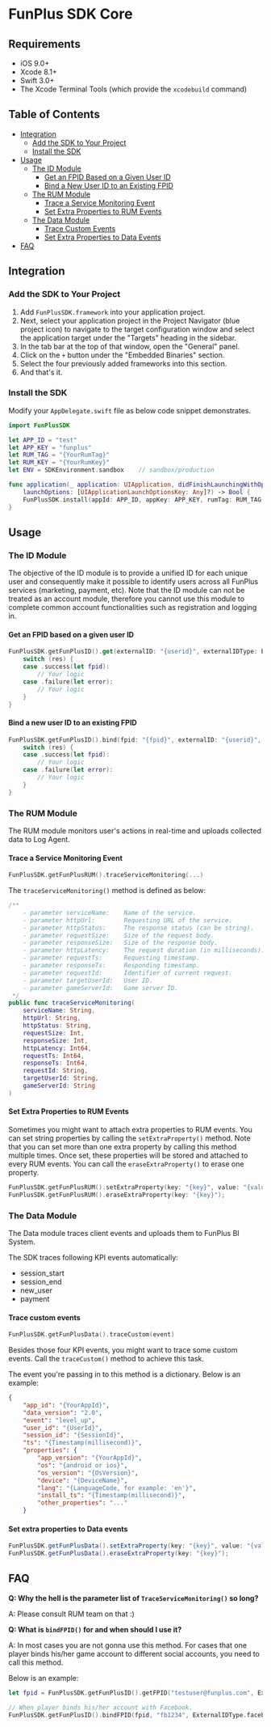 # FunPlus SDK Core

## Requirements

* iOS 9.0+
* Xcode 8.1+
* Swift 3.0+
* The Xcode Terminal Tools (which provide the `xcodebuild` command)

## Table of  Contents

* [Integration](#integration)
  * [Add the SDK to Your Project](#add-the-sdk-to-your-project)
  * [Install the SDK](#install-the-sdk)
* [Usage](#usage)
  * [The ID Module](#the-id-module)
    - [Get an FPID Based on a Given User ID](get-an-fpid-based-on-a-given-user-id)
    - [Bind a New User ID to an Existing FPID](#bind-a-new-user-id-to-an-existing-fpid)
  * [The RUM Module](#the-rum-module)
    - [Trace a Service Monitoring Event](#trace-a-service-monitoring-event)
    - [Set Extra Properties to RUM Events](#set-extra-properties-to-rum-events)
  * [The Data Module](#the-data-module)
    - [Trace Custom Events](#trace-custom-events)
    - [Set Extra Properties to Data Events](#set-extra-properties-to-data-events)
* [FAQ](#faq)

## Integration

### Add the SDK to Your Project

1. Add `FunPlusSDK.framework` into your application project.
2. Next, select your application project in the Project Navigator (blue project icon) to navigate to the target configuration window and select the application target under the "Targets" heading in the sidebar.
3. In the tab bar at the top of that window, open the "General" panel.
4. Click on the `+` button under the "Embedded Binaries" section.
5. Select the four previously added frameworks into this section.
6. And that's it.

### Install the SDK

Modify your `AppDelegate.swift` file as below code snippet demonstrates.

```swift
import FunPlusSDK

let APP_ID = "test"
let APP_KEY = "funplus"
let RUM_TAG = "{YourRumTag}"
let RUM_KEY = "{YourRumKey}"
let ENV = SDKEnvironment.sandbox	// sandbox/production

func application(_ application: UIApplication, didFinishLaunchingWithOptions
	launchOptions: [UIApplicationLaunchOptionsKey: Any]?) -> Bool {
    FunPlusSDK.install(appId: APP_ID, appKey: APP_KEY, rumTag: RUM_TAG, rumKey: RUM_KEY, environment: ENV)
}
```

## Usage

### The ID Module

The objective of the ID module is to provide a unified ID for each unique user and consequently make it possible to identify users across all FunPlus services (marketing, payment, etc). Note that the ID module can not be treated as an account module, therefore you cannot use this module to complete common account functionalities such as registration and logging in.

#### Get an FPID based on a given user ID

```swift
FunPlusSDK.getFunPlusID().get(externalID: "{userid}", externalIDType: ExternalIDType.inAppUserID) { res in
    switch (res) {
    case .success(let fpid):
    	// Your logic
    case .failure(let error):
    	// Your logic
    }
}
```

#### Bind a new user ID to an existing FPID

```swift
FunPlusSDK.getFunPlusID().bind(fpid: "{fpid}", externalID: "{userid}", externalIDType: ExternalIDType.inAppUserID) { res in
    switch (res) {
    case .success(let fpid):
    	// Your logic
    case .failure(let error):
    	// Your logic
    }
}
```

### The RUM Module

The RUM module monitors user's actions in real-time and uploads collected data to Log Agent.

#### Trace a Service Monitoring Event

```swift
FunPlusSDK.getFunPlusRUM().traceServiceMonitoring(...)
```

The `traceServiceMonitoring()` method is defined as below:

```swift
/**
    - parameter serviceName:	Name of the service.
    - parameter httpUrl:		Requesting URL of the service.
    - parameter httpStatus:		The response status (can be string).
    - parameter requestSize:	Size of the request body.
    - parameter responseSize:	Size of the response body.
    - parameter httpLatency:	The request duration (in milliseconds).
    - parameter requestTs:		Requesting timestamp.
    - parameter responseTs:		Responding timestamp.
    - parameter requestId:		Identifier of current request.
    - parameter targetUserId:	User ID.
    - parameter gameServerId:	Game server ID.
 */
public func traceServiceMonitoring(
    serviceName: String,
    httpUrl: String,
    httpStatus: String,
    requestSize: Int,
    responseSize: Int,
    httpLatency: Int64,
    requestTs: Int64,
    responseTs: Int64,
    requestId: String,
    targetUserId: String,
    gameServerId: String
)
```

#### Set Extra Properties to RUM Events

Sometimes you might want to attach extra properties to RUM events. You can set string properties by calling the `setExtraProperty()` method. Note that you can set more than one extra property by calling this method multiple times. Once set, these properties will be stored and attached to every RUM events. You can call the `eraseExtraProperty()` to erase one property.

```swift
FunPlusSDK.getFunPlusRUM().setExtraProperty(key: "{key}", value: "{value}");
FunPlusSDK.getFunPlusRUM().eraseExtraProperty(key: "{key}");
```

### The Data Module

The Data module traces client events and uploads them to FunPlus BI System.

The SDK traces following KPI events automatically:

- session_start
- session_end
- new_user
- payment

#### Trace custom events

```swift
FunPlusSDK.getFunPlusData().traceCustom(event)
```

Besides those four KPI events, you might want to trace some custom events. Call the `traceCustom()` method to achieve this task.

The event you're passing in to this method is a dictionary. Below is an example:

```json
{
    "app_id": "{YourAppId}",
    "data_version": "2.0",
    "event": "level_up",
    "user_id": "{UserId}",
    "session_id": "{SessionId}",
    "ts": "{Timestamp(millisecond)}",
    "properties": {
        "app_version": "{YourAppId}",
        "os": "{android or ios}",
        "os_version": "{OsVersion}",
        "device": "{DeviceName}",
        "lang": "{LanguageCode, for example: 'en'}",
        "install_ts": "{Timestamp(millisecond)}",
        "other_properties": "..."
    }
```

#### Set extra properties to Data events

```java
FunPlusSDK.getFunPlusData().setExtraProperty(key: "{key}", value: "{value}");
FunPlusSDK.getFunPlusData().eraseExtraProperty(key: "{key}");
```

## FAQ

**Q: Why the hell is the parameter list of  `TraceServiceMonitoring()` so long?**

A: Please consult RUM team on that :)

**Q: What is `bindFPID()` for and when should I use it?**

A: In most cases you are not gonna use this method. For cases that one player binds his/her game account to different social accounts, you need to call this method.

Below is an example:

```swift
let fpid = FunPlusSDK.getFunPlusID().getFPID("testuser@funplus.com", ExternalIDType.email, ...);

// When player binds his/her account with Facebook.
FunPlusSDK.getFunPlusID().bindFPID(fpid, "fb1234", ExternalIDType.facebookID, ...);
```

